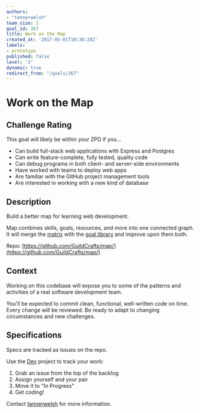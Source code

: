 ```yaml
---
authors:
- "tannerwelsh"
team_size: 2
goal_id: 367
title: Work on the Map
created_at: '2017-05-01T10:38:28Z'
labels:
- prototype
published: false
level: '3'
dynamic: true
redirect_from: "/goals/367"
---
```


# Work on the Map

## Challenge Rating

This goal will likely be within your ZPD if you...

- Can build full-stack web applications with Express and Postgres
- Can write feature-complete, fully tested, quality code
- Can debug programs in both client- and server-side environments
- Have worked with teams to deploy web apps
- Are familiar with the GitHub project management tools
- Are interested in working with a new kind of database

## Description

Build a better map for learning web development.

Map combines skills, goals, resources, and more into one connected graph. It will merge the [matrix](https://github.com/GuildCrafts/matrix) with the [goal library](https://github.com/GuildCrafts/web-development-js/) and improve upon them both.

Repo: [https://github.com/GuildCrafts/map/](https://github.com/GuildCrafts/map/)

## Context

Working on this codebase will expose you to some of the patterns and activities of a real software development team.

You'll be expected to commit clean, functional, well-written code on time. Every change will be reviewed. Be ready to adapt to changing circumstances and new challenges.

## Specifications

Specs are tracked as issues on the repo.

Use the [Dev](https://github.com/GuildCrafts/map/projects/1) project to track your work:

1. Grab an issue from the top of the backlog
1. Assign yourself and your pair
1. Move it to "In Progress"
1. Get coding!

Contact [tannerwelsh](http://github.com/tannerwelsh) for more information.
